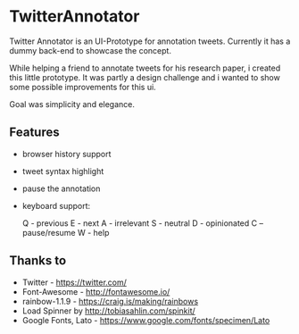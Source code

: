 # TwitterAnnotator

Twitter Annotator is an UI-Prototype for annotation tweets. Currently it has a dummy back-end to showcase the concept.

While helping a friend to annotate tweets for his research paper, i created this little prototype. It was partly a design challenge and i wanted to show some possible improvements for this ui. 

Goal was simplicity and elegance.

## Features

- browser history support
- tweet syntax highlight
- pause the annotation
- keyboard support:

  Q - previous
  E - next
  A - irrelevant
  S - neutral
  D - opinionated
  C – pause/resume
  W - help

## Thanks to

- Twitter - https://twitter.com/
- Font-Awesome - http://fontawesome.io/
- rainbow-1.1.9 - https://craig.is/making/rainbows
- Load Spinner by http://tobiasahlin.com/spinkit/
- Google Fonts, Lato - https://www.google.com/fonts/specimen/Lato
